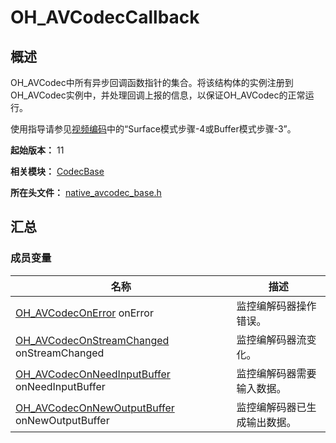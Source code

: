 # OH_AVCodecCallback

<!--Kit: AVCodec Kit-->
<!--Subsystem: Multimedia-->
<!--Owner: @mr-chencxy-->
<!--Designer: @dpy2650--->
<!--Tester: @baotianhao-->
<!--Adviser: @w_Machine_cc-->

## 概述

OH_AVCodec中所有异步回调函数指针的集合。将该结构体的实例注册到OH_AVCodec实例中，并处理回调上报的信息，以保证OH_AVCodec的正常运行。

使用指导请参见[视频编码](../../media/avcodec/video-encoding.md)中的“Surface模式步骤-4或Buffer模式步骤-3”。

**起始版本：** 11

**相关模块：** [CodecBase](capi-codecbase.md)

**所在头文件：** [native_avcodec_base.h](capi-native-avcodec-base-h.md)

## 汇总

### 成员变量

| 名称 | 描述 |
| -- | -- |
| [OH_AVCodecOnError](capi-native-avcodec-base-h.md#oh_avcodeconerror) onError | 监控编解码器操作错误。 |
| [OH_AVCodecOnStreamChanged](capi-native-avcodec-base-h.md#oh_avcodeconstreamchanged) onStreamChanged | 监控编解码器流变化。 |
| [OH_AVCodecOnNeedInputBuffer](capi-native-avcodec-base-h.md#oh_avcodeconneedinputbuffer) onNeedInputBuffer| 监控编解码器需要输入数据。 |
| [OH_AVCodecOnNewOutputBuffer](capi-native-avcodec-base-h.md#oh_avcodeconnewoutputbuffer) onNewOutputBuffer | 监控编解码器已生成输出数据。 |

